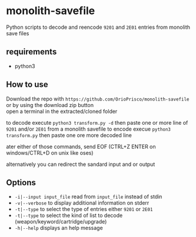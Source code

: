 # monolith-savefile

Python scripts to decode and reencode `9201` and `2E01` entries from monolith save files

## requirements
- python3

## How to use

Download the repo with `https://github.com/OrioPrisco/monolith-savefile` or by using the download zip button  
open a terminal in the extracted/cloned folder  

to decode execute `python3 transform.py -d` then paste one or more line of `9201` and/or `2E01` from a monolith savefile
to encode execue `python3 transform.py` then paste one ore more decoded line

ater either of those commands, send EOF (CTRL+Z ENTER on windows/CTRL+D on unix like oses)  
  
alternatively you can redirect the sandard input and or output  
  
## Options
*	`-i|--input input_file` read from `input_file` instead of stdin  
*	`-v|--verbose` to display additional information on stderr  
*	`-t|--type` to select the type of entries either `9201` or `2E01`  
*	`-t|--type` to select the kind of list to decode (weapon/keyword/cartridge/upgrade)  
*	`-h|--help` displays an help message

